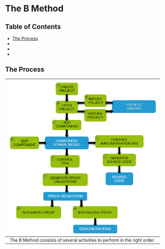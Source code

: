 # The B Method

## Table of Contents

- [The Process](#the-process)
- []()
- []()
- []()

## The Process

| <img src="images/b-method.png" width="800" > |
|:-:|
| The B Method consists of several activities to perform in the right order. |

